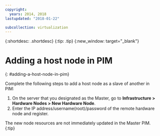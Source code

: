 ```yaml
---
copyright:
  years: 2014, 2018
lastupdated: "2018-01-22"

subcollection: virtualization
---
```

{:shortdesc: .shortdesc}
{:tip: .tip}
{:new_window: target="_blank"}

# Adding a host node in PIM
{: #adding-a-host-node-in-pim}

Complete the following steps to add a host node as a slave of another in PIM:

1. On the server that you designated as the Master, go to **Infrastructure > Hardware Nodes > New Hardware Node**.
2. Enter the IP address/username(root)/password of the remote hardware node and register.

The new node resources are not immediately updated in the Master PIM.
{:tip}
